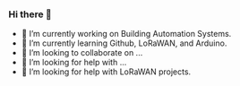 ### Hi there 👋

- 🔭 I’m currently working on Building Automation Systems.
- 🌱 I’m currently learning Github, LoRaWAN, and Arduino.
- 👯 I’m looking to collaborate on ...
- 🤔 I’m looking for help with ...
- 🤔 I’m looking for help with LoRaWAN projects.

<!--
**hunter-d-b/hunter-d-b** is a ✨ _special_ ✨ repository because its `README.md` (this file) appears on your GitHub profile.

Here are some ideas to get you started:

- 🔭 I’m currently working on Building Automation Systems.
- 🌱 I’m currently learning Github, LoRaWAN, and Arduino.
- 👯 I’m looking to collaborate on ...
- 🤔 I’m looking for help with LoRaWAN projects.
- 💬 Ask me about ...
- 📫 How to reach me: ...
- ⚡ Fun fact: ...
-->
